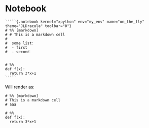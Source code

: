 # Notebook






``````{markdown}
`````{.notebook kernel="xpython" env="my_env" name="on_the_fly" theme="JLDracula" toolbar="0"}
# %% [markdown]
# # This is a markdown cell
# 
#  some list:
#  - first
#  - second


# %%
def f(x):
  return 3*x+1
`````
``````

Will render as:

`````{.notebook kernel="xpython" env="my_env" name="on_the_fly" theme="JLDracula" toolbar="0"}
# %% [markdown]
# This is a markdown cell
# aaa

# %%
def f(x):
  return 3*x+1

`````